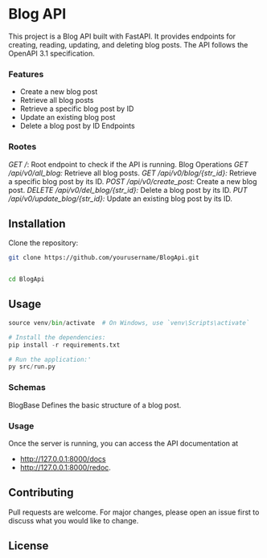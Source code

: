 # Blog API

This project is a Blog API built with FastAPI. It provides endpoints for creating, reading, updating, and deleting blog posts. The API follows the OpenAPI 3.1 specification.

### Features
- Create a new blog post
- Retrieve all blog posts
- Retrieve a specific blog post by ID
- Update an existing blog post
- Delete a blog post by ID
Endpoints

### Rootes
*GET /*: Root endpoint to check if the API is running.
Blog Operations
*GET /api/v0/all_blog:* Retrieve all blog posts.
*GET /api/v0/blog/{str_id}:* Retrieve a specific blog post by its ID.
*POST /api/v0/create_post:* Create a new blog post.
*DELETE /api/v0/del_blog/{str_id}:* Delete a blog post by its ID.
*PUT /api/v0/update_blog/{str_id}:* Update an existing blog post by its ID.

## Installation

Clone the repository:

```bash
git clone https://github.com/yourusername/BlogApi.git 


cd BlogApi
```

## Usage

```python
source venv/bin/activate  # On Windows, use `venv\Scripts\activate`

# Install the dependencies:
pip install -r requirements.txt

# Run the application:'
py src/run.py

```
### Schemas
BlogBase
Defines the basic structure of a blog post.

### Usage
Once the server is running, you can access the API documentation at
- http://127.0.0.1:8000/docs 
- http://127.0.0.1:8000/redoc.

## Contributing

Pull requests are welcome. For major changes, please open an issue first
to discuss what you would like to change.

## License
